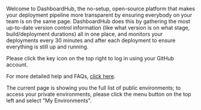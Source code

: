 Welcome to DashboardHub, the no-setup, open-source platform that makes your deployment pipeline more transparent by ensuring everybody on your team is on the same page. DashboardHub does this by gathering the most up-to-date version control information (like what version is on what stage, build/deployment durations) all in one place, and monitors your deployments every 30 minutes and after each deployment to ensure everything is still up and running.

Please click the key icon on the top right to log in using your GitHub account.

For more detailed help and FAQs, [click here](./web/src/app/help/help.component.html).

The current page is showing you the full list of public environments; to access your private environments, please click the menu button on the top left and select "My Environments".
